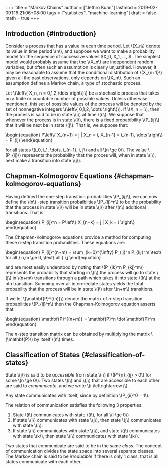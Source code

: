 +++
title = "Markov Chains"
author = ["Jethro Kuan"]
lastmod = 2019-02-09T16:21:06+08:00
tags = ["statistics", "machine-learning"]
draft = false
math = true
+++

## Introduction {#introduction}

Consider a process that has a value in ecah time period. Let \\(X\_n\\)
denote its value in time period \\(n\\), and suppose we want to make a
probability model for the sequence of successive values $X\_0, X\_1,
&hellip;, $. The simplest model would probably assume that the \\(X\_n\\) are
independent random variables, but often such an assumption is clearly
unjustified. However, it may be reasonable to assume that the
conditional distribution of \\(X\_{n+1}\\) given all the past observations,
only depends on \\(X\_n\\). Such an assumption defines a Markov chain, a
type of stochastic process.

Let \\(\left\\{ X\_n, n = 0,1,2,\dots \right\\}\\) be a stochastic process
that takes on a finite or countable number of possible values. Unless
otherwise mentioned, this set of possible values of the process will
be denoted by the set of nonnegative integers \\(\left\\{ 0,1,2, \dots
\right\\}\\). If \\(X\_n = i\\), then the process is said to be in state \\(i\\)
at time \\(n\\). We suppose that whenever the process is in state \\(i\\),
there is a fixed probabibility \\(P\_{ij}\\) that it will be next be in
state \\(j\\). That is, we suppose that:

\begin{equation}
  P\left\\{ X\_{n+1} = j | X\_n = i, X\_{n-1} = i\_{n-1}, \dots \right\\} = P\_{ij}
\end{equation}

for all states \\(i\_0, i\_1, \dots, i\_{n-1}, i, j\\) and all \\(n \ge 0\\). The
value \\(P\_{ij}\\) represents the probability that the proces will, when
in state \\(i\\), next make a transition into state \\(j\\).


## Chapman-Kolmogorov Equations {#chapman-kolmogorov-equations}

Having defined the one-step transition probabilities \\(P\_{ij}\\), we can
now define the \\(n\\) -step transition probaiblities \\(P\_{ij}^n\\) to be the
probability that the process in state \\(i\\) will be in state \\(j\\) after
\\(n\\) additional transitions. That is:

\begin{equation}
  P\_{ij}^n = P\left\\{ X\_{n+k} = j | X\_k = i \right\\}
\end{equation}

The Chapman-Kolmogorov equations provide a method for computing these
n-step transition probabilities. These equations are:

\begin{equation}
  P\_{ij}^{n+m} = \sum\_{k=0}^{\infty} P\_{ij}^n P\_{kj}^m \text{ for all
  } n,m \ge 0, \text{ all } i,j
\end{equation}

and are most easily understood by noting that \\(P\_{ik}^n P\_{kj}^m\\)
represents the probability that starting in \\(i\\) the process will go to
state \\(j\\) in \\(n+m\\) transitions through a path which takes it into
state \\(k\\) at the nth transition. Summing over all intermediate states
yields the total probability that the process will be in state \\(j\\)
after \\(n+m\\) transitions.

If we let \\(\mathbf{P}^{(n)}\\) denote the matrix of $n$-step transition
probabilities \\(P\_{ij}^n\\) then the Chapman-Kolmogorov equation asserts
that:

\begin{equation}
  \mathbf{P}^{(n+m)} = \mathbf{P}^n \dot \mathbf{P}^m
\end{equation}

The $n$-step transition matrix can be obtained by multiplying the
matrix \\(\mathbf{P}\\) by itself \\(n\\) times.


## Classification of States {#classification-of-states}

State \\(j\\) is said to be _accessible_ from state \\(i\\) if \\(P^{n}\_{ij} > 0\\)
for some \\(n \ge 0\\). Two states \\(i\\) and \\(j\\) that are accessible to each
other are said to _communicate_, and we write \\(i \leftrightarrow j\\).

Any state communicates with itself, since by definition \\(P\_{ii}^0 =
1\\).

The relation of communication satisfies the following 3 properties:

1.  State \\(i\\) communicates with state \\(i\\), for all \\(i \ge 0\\)
2.  If state \\(i\\) communicates with state \\(j\\), then state \\(j\\)
    communicates with state \\(i\\).
3.  If state \\(i\\) communicates with state \\(j\\), and state \\(j\\)
    communicates with state \\(k\\), then state \\(i\\) communicates with state
    \\(k\\).

Two states that communicate are said to be in the same _class._ The
concept of communication divides the state space into several separate
classes. The Markov chain is said to be _irreducible_ if there is only 1
class, that is all states communicate with each other.
